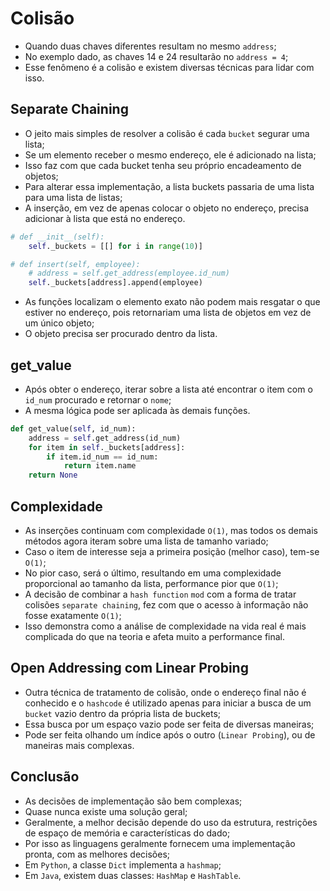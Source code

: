 # Colisão

* Quando duas chaves diferentes resultam no mesmo `address`;
* No exemplo dado, as chaves 14 e 24 resultarão no `address = 4`;
* Esse fenômeno é a colisão e existem diversas técnicas para lidar com isso.

## Separate Chaining

* O jeito mais simples de resolver a colisão é cada `bucket` segurar uma lista;
* Se um elemento receber o mesmo endereço, ele é adicionado na lista;
* Isso faz com que cada bucket tenha seu próprio encadeamento de objetos;
* Para alterar essa implementação, a lista buckets passaria de uma lista para uma lista de listas;
* A inserção, em vez de apenas colocar o objeto no endereço, precisa adicionar à lista que está no endereço.

~~~py
# def __init__(self):
    self._buckets = [[] for i in range(10)]

# def insert(self, employee):
    # address = self.get_address(employee.id_num)
    self._buckets[address].append(employee)
~~~

* As funções localizam o elemento exato não podem mais resgatar o que estiver no endereço, pois retornariam uma lista de objetos em vez de um único objeto;
* O objeto precisa ser procurado dentro da lista.

## get_value

* Após obter o endereço, iterar sobre a lista até encontrar o item com o `id_num` procurado e retornar o `nome`;
* A mesma lógica pode ser aplicada às demais funções.

~~~py
def get_value(self, id_num):
    address = self.get_address(id_num)
    for item in self._buckets[address]:
        if item.id_num == id_num:
            return item.name
    return None
~~~

## Complexidade

* As inserções continuam com complexidade `O(1)`, mas todos os demais métodos agora iteram sobre uma lista de tamanho variado;
* Caso o item de interesse seja a primeira posição (melhor caso), tem-se `O(1)`;
* No pior caso, será o último, resultando em uma complexidade proporcional ao tamanho da lista, performance pior que `O(1)`;
* A decisão de combinar a `hash function` `mod` com a forma de tratar colisões `separate chaining`, fez com que o acesso à informação não fosse exatamente `O(1)`;
* Isso demonstra como a análise de complexidade na vida real é mais complicada do que na teoria e afeta muito a performance final.

## Open Addressing com Linear Probing

* Outra técnica de tratamento de colisão, onde o endereço final não é conhecido e o `hashcode` é utilizado apenas para iniciar a busca de um `bucket` vazio dentro da própria lista de buckets;
* Essa busca por um espaço vazio pode ser feita de diversas maneiras;
* Pode ser feita olhando um índice após o outro (`Linear Probing`), ou de maneiras mais complexas.

## Conclusão

* As decisões de implementação são bem complexas;
* Quase nunca existe uma solução geral;
* Geralmente, a melhor decisão depende do uso da estrutura, restrições de espaço de memória e características do dado;
* Por isso as linguagens geralmente fornecem uma implementação pronta, com as melhores decisões;
* Em `Python`, a classe `Dict` implementa a `hashmap`;
* Em `Java`, existem duas classes: `HashMap` e `HashTable`.
